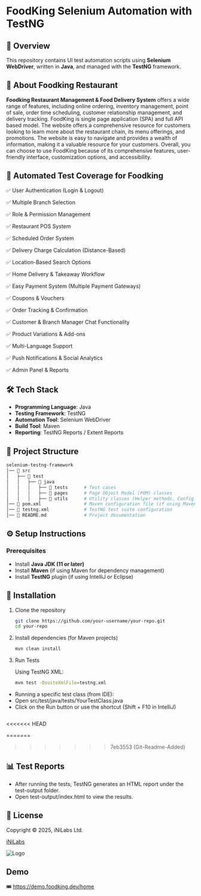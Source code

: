# FoodKing Selenium Automation with TestNG

## 🚀 Overview  

This repository contains UI test automation scripts using **Selenium WebDriver**, written in **Java**, and managed with the **TestNG** framework.

## 📍 About Foodking Restaurant

**Foodking Restaurant Management & Food Delivery System** offers a wide range of features, including online ordering, inventory management, point of sale, order time scheduling, customer relationship management, and delivery tracking. FoodKing is single page application (SPA) and full API based model. The website offers a comprehensive resource for customers looking to learn more about the restaurant chain, its menu offerings, and promotions. The website is easy to navigate and provides a wealth of information, making it a valuable resource for your customers. Overall, you can choose to use FoodKing because of its comprehensive features, user-friendly interface, customization options, and accessibility.

## 📌 Automated Test Coverage for Foodking

✅ User Authentication (Login & Logout)

✅ Multiple Branch Selection

✅ Role & Permission Management

✅ Restaurant POS System

✅ Scheduled Order System

✅ Delivery Charge Calculation (Distance-Based)

✅ Location-Based Search Options

✅ Home Delivery & Takeaway Workflow

✅ Easy Payment System (Multiple Payment Gateways)

✅ Coupons & Vouchers

✅ Order Tracking & Confirmation

✅ Customer & Branch Manager Chat Functionality

✅ Product Variations & Add-ons

✅ Multi-Language Support

✅ Push Notifications & Social Analytics

✅ Admin Panel & Reports

## 🛠️ Tech Stack  

- **Programming Language**: Java  
- **Testing Framework**: TestNG  
- **Automation Tool**: Selenium WebDriver  
- **Build Tool**: Maven 
- **Reporting**: TestNG Reports / Extent Reports 

## 📂 Project Structure 

```bash
selenium-testng-framework  
│── 📂 src  
│   ├── 📂 test  
│   │   ├── 📂 java  
│   │   │   ├── 📂 tests      # Test cases  
│   │   │   ├── 📂 pages      # Page Object Model (POM) classes  
│   │   │   ├── 📂 utils      # Utility classes (Helper methods, Config files)  
│── 📄 pom.xml                # Maven configuration file (if using Maven)  
│── 📄 testng.xml             # TestNG test suite configuration  
│── 📄 README.md              # Project documentation  
```

## ⚙️ Setup Instructions  

### Prerequisites  
- Install **Java JDK (11 or later)**  
- Install **Maven** (if using Maven for dependency management)  
- Install **TestNG** plugin (if using IntelliJ or Eclipse)  

## 🔧 Installation  
1. Clone the repository
   ```sh
   git clone https://github.com/your-username/your-repo.git
   cd your-repo
2. Install dependencies (for Maven projects)
   ```sh
   mvn clean install
3. Run Tests
   
    Using TestNG XML:
   ```sh
   mvn test -DsuiteXmlFile=testng.xml
 - Running a specific test class (from IDE):
 - Open src/test/java/tests/YourTestClass.java
 - Click on the Run button or use the shortcut (Shift + F10 in IntelliJ)
   ```
<<<<<<< HEAD

=======
>>>>>>> 7eb3553 (Git-Readme-Added)
## 📊 Test Reports 
- After running the tests, TestNG generates an HTML report under the test-output folder.
- Open test-output/index.html to view the results.

## 📜 License
Copyright © 2025, iNiLabs Ltd.

[iNiLabs](https://inilabs.net/)

![Logo](https://kiosk.reworqx.com/images/theme/theme-logo.png)

## Demo

🎟️ https://demo.foodking.dev/home


